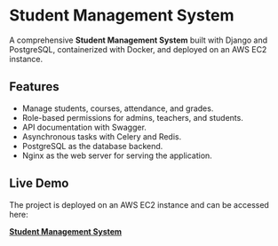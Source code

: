 # **Student Management System**

A comprehensive **Student Management System** built with Django and PostgreSQL, containerized with Docker, and deployed on an AWS EC2 instance.

## **Features**

- Manage students, courses, attendance, and grades.
- Role-based permissions for admins, teachers, and students.
- API documentation with Swagger.
- Asynchronous tasks with Celery and Redis.
- PostgreSQL as the database backend.
- Nginx as the web server for serving the application.

## **Live Demo**

The project is deployed on an AWS EC2 instance and can be accessed here:

**[Student Management System](http://13.60.8.161/)**
